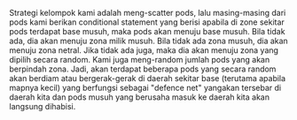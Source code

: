Strategi kelompok kami adalah meng-scatter pods, lalu masing-masing dari pods kami berikan conditional statement yang berisi apabila di zone sekitar pods terdapat base musuh, maka pods akan menuju base musuh. Bila tidak ada, dia akan menuju zona milik musuh. Bila tidak ada zona musuh, dia akan menuju zona netral. Jika tidak ada juga, maka dia akan menuju zona yang dipilih secara random. Kami juga meng-random jumlah pods yang akan berpindah zona. Jadi, akan terdapat beberapa pods yang secara random akan berdiam atau bergerak-gerak di daerah sekitar base (terutama apabila mapnya kecil) yang berfungsi sebagai "defence net" yangakan tersebar di daerah kita dan pods musuh yang berusaha masuk ke daerah kita akan langsung dihabisi.
